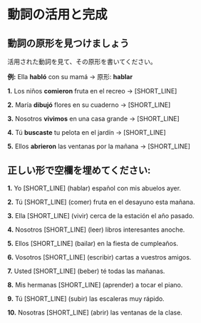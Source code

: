 # 動詞の活用と完成

## 動詞の原形を見つけましょう

活用された動詞を見て、その原形を書いてください。

**例:** Ella **habló** con su mamá → 原形: **hablar**

**1.** Los niños **comieron** fruta en el recreo → [SHORT_LINE]

**2.** María **dibujó** flores en su cuaderno → [SHORT_LINE]

**3.** Nosotros **vivimos** en una casa grande → [SHORT_LINE]

**4.** Tú **buscaste** tu pelota en el jardín → [SHORT_LINE]

**5.** Ellos **abrieron** las ventanas por la mañana → [SHORT_LINE]

## 正しい形で空欄を埋めてください:

**1.** Yo [SHORT_LINE] (hablar) español con mis abuelos ayer.

**2.** Tú [SHORT_LINE] (comer) fruta en el desayuno esta mañana.

**3.** Ella [SHORT_LINE] (vivir) cerca de la estación el año pasado.

**4.** Nosotros [SHORT_LINE] (leer) libros interesantes anoche.

**5.** Ellos [SHORT_LINE] (bailar) en la fiesta de cumpleaños.

**6.** Vosotros [SHORT_LINE] (escribir) cartas a vuestros amigos.

**7.** Usted [SHORT_LINE] (beber) té todas las mañanas.

**8.** Mis hermanas [SHORT_LINE] (aprender) a tocar el piano.

**9.** Tú [SHORT_LINE] (subir) las escaleras muy rápido.

**10.** Nosotras [SHORT_LINE] (abrir) las ventanas de la clase.